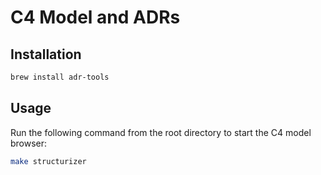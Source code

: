 # C4 Model and ADRs

## Installation

```bash
brew install adr-tools
```

## Usage

Run the following command from the root directory to start the C4 model browser:

```bash
make structurizer
```
